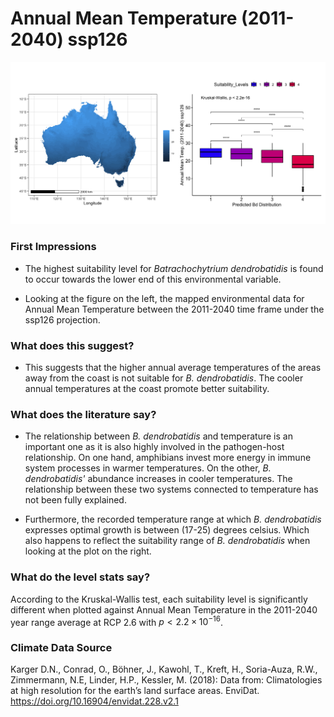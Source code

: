 # Annual Mean Temperature (2011-2040) ssp126
![image info](../../Analysis_Plots/Full_Extent_OnlyEnvs/Mean_Annual_Temp_1140_126.png)
### First Impressions

* The highest suitability level for *Batrachochytrium dendrobatidis* is found to occur towards the lower end of this environmental variable.

* Looking at the figure on the left, the mapped environmental data for Annual Mean Temperature between the 2011-2040 time frame under the ssp126 projection.

### What does this suggest?

* This suggests that the higher annual average temperatures of the areas away from the coast is not suitable for *B. dendrobatidis*. The cooler annual temperatures at the coast promote better suitability.

### What does the literature say?

* The relationship between *B. dendrobatidis* and temperature is an important one as it is also highly involved in the pathogen-host relationship. On one hand, amphibians invest more energy in immune system processes in warmer temperatures. On the other, *B. dendrobatidis'* abundance increases in cooler temperatures. The relationship between these two systems connected to temperature has not been fully explained.

* Furthermore, the recorded temperature range at which *B. dendrobatidis* expresses optimal growth is between (17-25) degrees celsius. Which also happens to reflect the suitability range of *B. dendrobatidis* when looking at the plot on the right.

### What do the level stats say?
According to the Kruskal-Wallis test, each suitability level is significantly different when plotted against Annual Mean Temperature in the 2011-2040 year range average at RCP 2.6 with $p < 2.2 \times 10^{-16}$.

### Climate Data Source

Karger D.N., Conrad, O., Böhner, J., Kawohl, T., Kreft, H., Soria-Auza, R.W., Zimmermann,
    N.E, Linder, H.P., Kessler, M. (2018): Data from: Climatologies at high resolution
    for the earth’s land surface areas. EnviDat.
    https://doi.org/10.16904/envidat.228.v2.1


